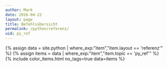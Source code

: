 ```yaml
---
author: Mark
date: 2016-04-22  
layout: page
title: Befehlsübersicht
permalink: /python/referenz/
uid: py_ref
---
```


{% assign data = site.python | where_exp:"item","item.layout == 'referenz'" %}
{% assign items = data | where_exp:"item","item.topic == 'py_ref'" %}
{% include color_items.html no_tags=true data=items %}

